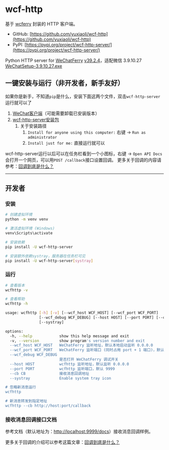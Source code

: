 # wcf-http

基于 [wcferry](https://pypi.org/project/wcferry/) 封装的 HTTP 客户端。

- GitHub: [https://github.com/yuxiaoli/wcf-http](https://github.com/yuxiaoli/wcf-http)
- PyPI: [https://pypi.org/project/wcf-http-server/](https://pypi.org/project/wcf-http-server/)

Python HTTP server for [WeChatFerry](https://github.com/lich0821/WeChatFerry) [v39.2.4](https://github.com/lich0821/WeChatFerry/releases/tag/v39.2.4)，适配微信 3.9.10.27 [WeChatSetup-3.9.10.27.exe](https://github.com/lich0821/WeChatFerry/releases/download/v39.2.4/WeChatSetup-3.9.10.27.exe)

## 一键安装与运行（非开发者，新手友好）
如果你是新手，不知道`pip`是什么，安装下面这两个文件，双击`wcf-http-server`运行就可以了
1. [WeChat客户端](https://github.com/lich0821/WeChatFerry/releases/download/v39.2.4/WeChatSetup-3.9.10.27.exe)（可能需要卸载已安装版本）
2. [wcf-http-server安装包](https://github.com/yuxiaoli/wcf-http/releases/download/v39.2.4.1.12/wcf-http-server_39.2.4.1.12.exe)
	1. 关于安装路径
		1. `Install for anyone using this computer:` 右键 -> `Run as administrator`
		2. `Install just for me:` 直接运行就可以

wcf-http-server运行以后可以在任务栏看到一个小图标，右键 -> `Open API Docs`会打开一个网页，可以用`POST /callback`接口设置回调。
更多关于回调的内容请参考：[回调到底是什么？](https://mp.weixin.qq.com/s?__biz=MzI0MjI1OTk0OQ==&mid=2247487514&idx=1&sn=fbc2275eb1bdf8e28193f2134307a43c&scene=21#wechat_redirect)

---

## 开发者

### 安装

```sh
# 创建虚拟环境
python -m venv venv

# 激活虚拟环境 (Windows)
venv\Scripts\activate

# 安装依赖
pip install -U wcf-http-server

# 安装额外依赖systray，服务器在任务栏可见
pip install -U wcf-http-server[systray]
```

### 运行

```sh
# 查看版本
wcfhttp -v

# 查看帮助
wcfhttp -h

usage: wcfhttp [-h] [-v] [--wcf_host WCF_HOST] [--wcf_port WCF_PORT]
               [--wcf_debug WCF_DEBUG] [--host HOST] [--port PORT] [--cb CB]
               [--systray]

options:
  -h, --help            show this help message and exit
  -v, --version         show program's version number and exit
  --wcf_host WCF_HOST   WeChatFerry 监听地址，默认本地启动监听 0.0.0.0
  --wcf_port WCF_PORT   WeChatFerry 监听端口 (同时占用 port + 1 端口)，默认 10086
  --wcf_debug WCF_DEBUG
                        是否打开 WeChatFerry 调试开关
  --host HOST           wcfhttp 监听地址，默认监听 0.0.0.0
  --port PORT           wcfhttp 监听端口，默认 9999
  --cb CB               接收消息回调地址
  --systray             Enable system tray icon

# 忽略新消息运行
wcfhttp

# 新消息转发到指定地址
wcfhttp --cb http://host:port/callback
```

### 接收消息回调接口文档

参考文档（默认地址为：[http://localhost:9999/docs](http://localhost:9999/docs)）接收消息回调样例。

更多关于回调的介绍可以参考这篇文章：[回调到底是什么？](https://mp.weixin.qq.com/s?__biz=MzI0MjI1OTk0OQ==&mid=2247487514&idx=1&sn=fbc2275eb1bdf8e28193f2134307a43c&scene=21#wechat_redirect)

